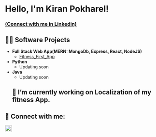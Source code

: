 <h1>Hello, I'm Kiran Pokharel! <h3> <a href="https://www.linkedin.com/in/kiran-pokharel-6930b4116/">(Connect with me in Linkedin) </a></h3>

<h2>👨‍💻 Software Projects</h2>

- <b>Full Stack Web App(MERN: MongoDb, Express, React, NodeJS)</b>
  - [Fitness_First_App](https://github.com/kiranpok/Fitness_First_Merged)
- <b>Python</b>
  - Updating soon
- <b>Java</b>
  - Updating soon
  <h2> 🔭 I’m currently working on Localization of my fitness App.</h2>

<h2> 🤳 Connect with me:</h2>


[<img align="left" alt="JoshMadakor | LinkedIn" width="22px" src="https://cdn.jsdelivr.net/npm/simple-icons@v3/icons/linkedin.svg" />][linkedin]



[linkedin]: https://www.linkedin.com/in/kiran-pokharel-6930b4116

<!--
**joshmadakor1/joshmadakor1** is a ✨ _special_ ✨ repository because its `README.md` (this file) appears on your GitHub profile.

Here are some ideas to get you started:


- 🌱 I’m currently learning ...
- 👯 I’m looking to collaborate on ...
- 🤔 I’m looking for help with ...
- 💬 Ask me about ...
- 📫 How to reach me: ...
- 😄 Pronouns: ...
- ⚡ Fun fact: ...
-->
